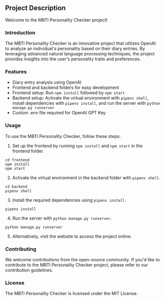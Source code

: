 ## Project Description

Welcome to the MBTI Personality Checker project!

### Introduction

The MBTI Personality Checker is an innovative project that utilizes OpenAI to analyze an individual's personality based on their diary entries. By leveraging advanced natural language processing techniques, the project provides insights into the user's personality traits and preferences.

### Features

- Diary entry analysis using OpenAI
- Frontend and backend folders for easy development
- Frontend setup: Run `npm install` followed by `npm start`
- Backend setup: Activate the virtual environment with `pipenv shell`, install dependencies with `pipenv install`, and run the server with `python manage.py runserver`
- Custom .env file required for OpenAI GPT Key

### Usage

To use the MBTI Personality Checker, follow these steps:

1. Set up the frontend by running `npm install` and `npm start` in the frontend folder.
```{bash}
cd frontend
npm install
npm start
```
2. Activate the virtual environment in the backend folder with `pipenv shell`.
```{bash}
cd backend
pipenv shell
```
3. Install the required dependencies using `pipenv install`.
```{bash}
pipenv install
```
4. Run the server with `python manage.py runserver`.
```{bash}
python manage.py runserver
```
5. Alternatively, visit the website to access the project online.

### Contributing

We welcome contributions from the open-source community. If you'd like to contribute to the MBTI Personality Checker project, please refer to our contribution guidelines.

### License

The MBTI Personality Checker is licensed under the MIT License.
